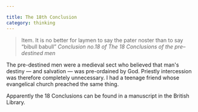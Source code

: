 ```yaml
---

title: The 18th Conclusion
category: thinking
---
```


> Item. It is no better for laymen to say the pater noster than to say “bibull babull” <cite>Conclusion no.18 of The 18 Conclusions of the pre–destined men</cite>


The pre-destined men were a medieval sect who believed that man's destiny — and salvation — was pre-ordained by God. Priestly intercession was therefore completely unnecessary. I had a teenage friend whose evangelical church preached the same thing.

Apparently the 18 Conclusions can be found in a manuscript in the British Library.
